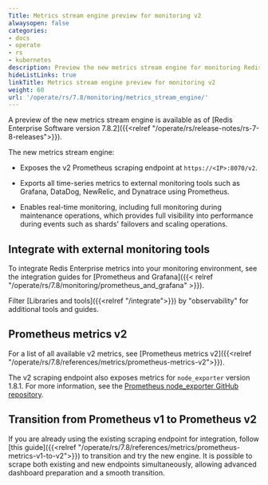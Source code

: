 ```yaml
---
Title: Metrics stream engine preview for monitoring v2
alwaysopen: false
categories:
- docs
- operate
- rs
- kubernetes
description: Preview the new metrics stream engine for monitoring Redis Enterprise Software.
hideListLinks: true
linkTitle: Metrics stream engine preview for monitoring v2
weight: 60
url: '/operate/rs/7.8/monitoring/metrics_stream_engine/'
---
```


A preview of the new metrics stream engine is available as of [Redis Enterprise Software version 7.8.2]({{<relref "/operate/rs/release-notes/rs-7-8-releases">}}).

The new metrics stream engine:

- Exposes the v2 Prometheus scraping endpoint at `https://<IP>:8070/v2`.

- Exports all time-series metrics to external monitoring tools such as Grafana, DataDog, NewRelic, and Dynatrace using Prometheus.

- Enables real-time monitoring, including full monitoring during maintenance operations, which provides full visibility into performance during events such as shards' failovers and scaling operations.

## Integrate with external monitoring tools

To integrate Redis Enterprise metrics into your monitoring environment, see the integration guides for [Prometheus and Grafana]({{< relref "/operate/rs/7.8/monitoring/prometheus_and_grafana" >}}).

Filter [Libraries and tools]({{<relref "/integrate">}}) by "observability" for additional tools and guides.

## Prometheus metrics v2

For a list of all available v2 metrics, see [Prometheus metrics v2]({{<relref "/operate/rs/7.8/references/metrics/prometheus-metrics-v2">}}).

The v2 scraping endpoint also exposes metrics for `node_exporter` version 1.8.1. For more information, see the [Prometheus node_exporter GitHub repository](https://github.com/prometheus/node_exporter).

## Transition from Prometheus v1 to Prometheus v2

If you are already using the existing scraping endpoint for integration, follow [this guide]({{<relref "/operate/rs/7.8/references/metrics/prometheus-metrics-v1-to-v2">}}) to transition and try the new engine. It is possible to scrape both existing and new endpoints simultaneously, allowing advanced dashboard preparation and a smooth transition.
